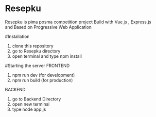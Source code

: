 # Resepku
Resepku is pima posma competition project Build with Vue.js , Express.js and Based on Progressive Web Application

#Installation
1. clone this repository
2. go to Resepku directory
3. open terminal and type npm install

#Starting the server
FRONTEND
1. npm run dev (for development)
2. npm run build (for production)

BACKEND
1. go to Backend Directory
2. open new terminal
3. type node app.js
